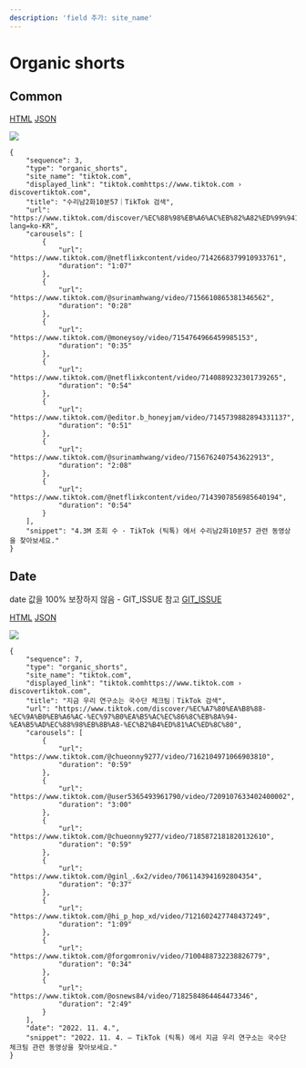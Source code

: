 ```yaml
---
description: 'field 추가: site_name'
---
```


# Organic shorts


## Common

[HTML](https://ascentkorea-docs.github.io/mobile/features/organic\_shorts/sample.html) [JSON](https://ascentkorea-docs.github.io/mobile/features/organic\_shorts/sample.json)

![](../../.gitbook/assets/organic\_shorts2.png)

```
{
    "sequence": 3,
    "type": "organic_shorts",
    "site_name": "tiktok.com",
    "displayed_link": "tiktok.comhttps://www.tiktok.com › discovertiktok.com",
    "title": "수리남2화10분57｜TikTok 검색",
    "url": "https://www.tiktok.com/discover/%EC%88%98%EB%A6%AC%EB%82%A82%ED%99%9410%EB%B6%8457?lang=ko-KR",
    "carousels": [
        {
            "url": "https://www.tiktok.com/@netflixkcontent/video/7142668379910933761",
            "duration": "1:07"
        },
        {
            "url": "https://www.tiktok.com/@surinamhwang/video/7156610865381346562",
            "duration": "0:28"
        },
        {
            "url": "https://www.tiktok.com/@moneysoy/video/7154764966459985153",
            "duration": "0:35"
        },
        {
            "url": "https://www.tiktok.com/@netflixkcontent/video/7140889232301739265",
            "duration": "0:54"
        },
        {
            "url": "https://www.tiktok.com/@editor.b_honeyjam/video/7145739882894331137",
            "duration": "0:51"
        },
        {
            "url": "https://www.tiktok.com/@surinamhwang/video/7156762407543622913",
            "duration": "2:08"
        },
        {
            "url": "https://www.tiktok.com/@netflixkcontent/video/7143907856985640194",
            "duration": "0:54"
        }
    ],
    "snippet": "4.3M 조회 수 · TikTok (틱톡) 에서 수리남2화10분57 관련 동영상을 찾아보세요."
}
```

## Date

date 값을 100% 보장하지 않음 - GIT_ISSUE 참고
[GIT_ISSUE](https://github.com/ascentkorea/mongttang_google_parser/issues/251)

[HTML](https://ascentkorea-docs.github.io/mobile/features/organic\_shorts/sample2.html) [JSON](https://ascentkorea-docs.github.io/mobile/features/organic\_shorts/sample2.json)

![](../../.gitbook/assets/organic\_shorts.png)

```
{
    "sequence": 7,
    "type": "organic_shorts",
    "site_name": "tiktok.com",
    "displayed_link": "tiktok.comhttps://www.tiktok.com › discovertiktok.com",
    "title": "지금 우리 연구소는 국수단 체크팀｜TikTok 검색",
    "url": "https://www.tiktok.com/discover/%EC%A7%80%EA%B8%88-%EC%9A%B0%EB%A6%AC-%EC%97%B0%EA%B5%AC%EC%86%8C%EB%8A%94-%EA%B5%AD%EC%88%98%EB%8B%A8-%EC%B2%B4%ED%81%AC%ED%8C%80",
    "carousels": [
        {
            "url": "https://www.tiktok.com/@chueonny9277/video/7162104971066903810",
            "duration": "0:59"
        },
        {
            "url": "https://www.tiktok.com/@user5365493961790/video/7209107633402400002",
            "duration": "3:00"
        },
        {
            "url": "https://www.tiktok.com/@chueonny9277/video/7185872181820132610",
            "duration": "0:59"
        },
        {
            "url": "https://www.tiktok.com/@ginl_.6x2/video/7061143941692804354",
            "duration": "0:37"
        },
        {
            "url": "https://www.tiktok.com/@hi_p_hop_xd/video/7121602427748437249",
            "duration": "1:09"
        },
        {
            "url": "https://www.tiktok.com/@forgomroniv/video/7100488732238826779",
            "duration": "0:34"
        },
        {
            "url": "https://www.tiktok.com/@osnews84/video/7182584864464473346",
            "duration": "2:49"
        }
    ],
    "date": "2022. 11. 4.",
    "snippet": "2022. 11. 4. — TikTok (틱톡) 에서 지금 우리 연구소는 국수단 체크팀 관련 동영상을 찾아보세요."
}
```
